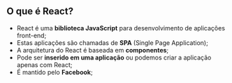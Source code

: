 ## O que é React?

- React é uma **biblioteca JavaScript** para desenvolvimento de aplicações front-end;
- Estas aplicações são chamadas de **SPA** (Single Page Application);
- A arquitetura do React é baseada em **componentes**;
- Pode ser **inserido em uma aplicação** ou podemos criar a aplicação apenas com React;
- É mantido pelo **Facebook**;